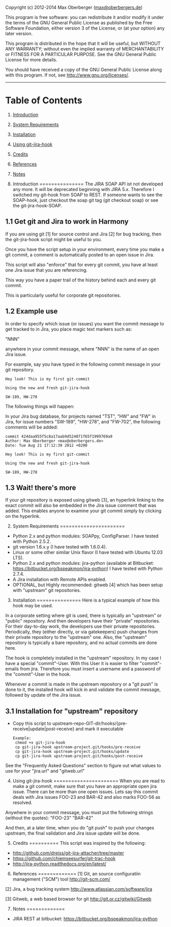 Copyright (c) 2012-2014 Max Oberberger (max@oberbergers.de)

This program is free software: you can redistribute it and/or modify
it under the terms of the GNU General Public License as published by
the Free Software Foundation, either version 3 of the License, or
(at your option) any later version.

This program is distributed in the hope that it will be useful,
but WITHOUT ANY WARRANTY; without even the implied warranty of
MERCHANTABILITY or FITNESS FOR A PARTICULAR PURPOSE. See the 
GNU General Public License for more details.

You should have received a copy of the GNU General Public License 
along with this program.  If not, see <http://www.gnu.org/licenses/>.

* * *

Table of Contents
=================
1. [Introduction]()
2. [System Requirements]()
3. [Installation]()
4. [Using git-jira-hook]()
5. [Credits]()
6. [References]()
7. [Notes]()


1. Introduction
===============
The JIRA SOAP API ist not developed any more. It will be deprecated beginning
with JIRA 5.x. Therefore I switched my git-hook from SOAP to REST. If someone
wants to see the SOAP-hook, just checkout the soap git tag (git checkout soap)
or see the git-jira-hook-SOAP.

1.1 Get git and Jira to work in Harmony
---------------------------------------
If you are using git [1] for source control and Jira [2] for bug 
tracking, then the git-jira-hook script might be useful to you.

Once you have the script setup in your environment, every time you 
make a git commit, a comment is automatically posted to an open 
issue in Jira.

This script will also "enforce" that for every git commit, you have at
least one Jira issue that you are referencing.

This way you have a paper trail of the history behind each and every
git commit.

This is particularly useful for corporate git repositories.


1.2 Example use
---------------
In order to specify which issue (or issues) you want the commit message 
to get tracked to in Jira, you place magic text markers such as:

 "NNN"

anywhere in your commit message, where "NNN" is the name of an open 
Jira issue.

For example, say you have typed in the following commit message in
your git repository.

    Hey look! This is my first git-commit

    Using the new and fresh git-jira-hook

    SW-189, HW-278 


The following things will happen:

In your Jira bug database, for projects named "TST", "HW" and "FW"
in Jira, for issue numbers "SW-189", "HW-278", and "FW-702", the 
following comments will be added:

    commit 424daa955f5c8a17aab9d524071f65f1999769a9
    Author: Max Oberberger <max@oberbergers.de>
    Date: Tue Aug 21 17:12:39 2012 +0200

    Hey look! This is my first git-commit

    Using the new and fresh git-jira-hook

    SW-189, HW-278

1.3 Wait! there's  more
-----------------------

If your git repository is exposed using gitweb [3], an hyperlink
linking to the exact commit will also be embedded in the Jira issue
comment that was added. This enables anyone to examine your git
commit simply by clicking on the hyperlink.

2. System Requirements
======================
- Python 2.x and python modules: SOAPpy, ConfigParser.
  I have tested with Python 2.5.2.
- git version 1.6.x.y (I have tested with 1.6.0.4).
- Linux or some other similar Unix flavor (I have tested with 
  Ubuntu 12.03 LTS).
- Python 2.x and python modules: jira-python (available at Bitbucket:
  https://bitbucket.org/bspeakmon/jira-python)
  I have tested with Python 2.7.4.
- A Jira installation with Remote APIs enabled.
- OPTIONAL, but Highly recommended: gitweb [4] which has been 
  setup with "upstream" git repositories.

3. Installation
===============
Here is a typical example of how this hook may be used.

In a corporate setting where git is used, there is typically an 
"upstream" or "public" repository. And then developers have their 
"private" repositories.  For their day-to-day work, the developers 
use their private repositories.  Periodically, they (either 
directly, or via gatekeepers) push changes from their private 
repository to the "upstream" one. Also, the "upstream" repository 
is typically a bare repository, and no actual commits are done
here.

The hook is completely installed in the "upstream" repository. In my case I have
a special "commit"-User. With this User it is easier to filter "commit"-emails
from jira. Therefore you must insert a username and a password of the
"commit"-User in the hook.

Whenever a commit is made in the upstream repository or a "git push" 
is done to it, the  installed hook will kick in and validate the 
commit message, followed by update of the Jira issue.


3.1 Installation for "upstream" repository
------------------------------------------
- Copy this script to 
  upstream-repo-GIT-dir/hooks/{pre-receive|update|post-receive} 
  and mark it executable

      Example:
       chmod +x git-jira-hook
       cp git-jira-hook upstream-project.git/hooks/pre-receive
       cp git-jira-hook upstream-project.git/hooks/update
       cp git-jira-hook upstream-project.git/hooks/post-receive

See the "Frequently Asked Questions" section to figure out what values 
to use for your "jira.url" and "gitweb.url"


4. Using git-jira-hook
======================
When you are read to make a git commit, make sure that you have an 
appropriate open jira issue. There can be more than one open issues.
Lets say this commit deals with Jira issues FOO-23 and BAR-42  and 
also marks FOO-56 as resolved.

Anywhere in your commit message, you must put the following strings 
(without the quotes):
   "FOO-23"
   "BAR-42"


And then, at a later time, when you do "git push" to push your changes
upstream, the final validation and Jira issue update will be done.


5. Credits
==========
This script was inspired by the following:

- http://github.com/dreiss/git-jira-attacher/tree/master
- https://github.com/chiemseesurfer/git-trac-hook
- http://jira-python.readthedocs.org/en/latest/


6. References
=============
[1] Git, an source configuratiin management ("SCM") tool
    http://git-scm.com/

[2] Jira,  a bug tracking system
    http://www.atlassian.com/software/jira

[3] Gitweb, a web based browser for git
    http://git.or.cz/gitwiki/Gitweb
    

7. Notes 
=============
- JIRA REST at bitbucket: https://bitbucket.org/bspeakmon/jira-python

